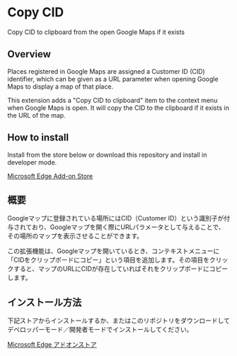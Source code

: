 # Copy CID
Copy CID to clipboard from the open Google Maps if it exists

## Overview
Places registered in Google Maps are assigned a Customer ID (CID) identifier, which can be given as a URL parameter when opening Google Maps to display a map of that place.

This extension adds a "Copy CID to clipboard" item to the context menu when Google Maps is open. It will copy the CID to the clipboard if it exists in the URL of the map.

## How to install
Install from the store below or download this repository and install in developer mode.

[Microsoft Edge Add-on Store](https://microsoftedge.microsoft.com/addons/detail/lffebaidibcigfdngjignknlamokckmo)

## 概要
Googleマップに登録されている場所にはCID（Customer ID）という識別子が付与されており、Googleマップを開く際にURLパラメータとして与えることで、その場所のマップを表示させることができます。

この拡張機能は、Googleマップを開いているとき、コンテキストメニューに「CIDをクリップボードにコピー」という項目を追加します。その項目をクリックすると、マップのURLにCIDが存在していればそれをクリップボードにコピーします。

## インストール方法
下記ストアからインストールするか、またはこのリポジトリをダウンロードしてデベロッパーモード／開発者モードでインストールしてください。

[Microsoft Edge アドオンストア](https://microsoftedge.microsoft.com/addons/detail/lffebaidibcigfdngjignknlamokckmo)
